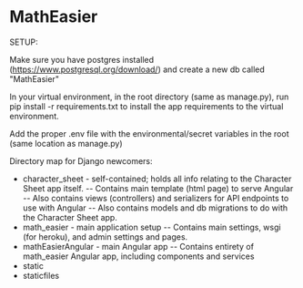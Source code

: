 # MathEasier

SETUP:

Make sure you have postgres installed (https://www.postgresql.org/download/) and create a new db called "MathEasier"

In your virtual environment, in the root directory (same as manage.py), run pip install -r requirements.txt to install the app requirements to the virtual environment.

Add the proper .env file with the environmental/secret variables in the root (same location as manage.py)

Directory map for Django newcomers:

- character_sheet - self-contained; holds all info relating to the Character Sheet app itself.
-- Contains main template (html page) to serve Angular
-- Also contains views (controllers) and serializers for API endpoints to use with Angular
-- Also contains models and db migrations to do with the Character Sheet app.
- math_easier - main application setup
-- Contains main settings, wsgi (for heroku), and admin settings and pages.
- mathEasierAngular - main Angular app
-- Contains entirety of math_easier Angular app, including components and services
- static
- staticfiles